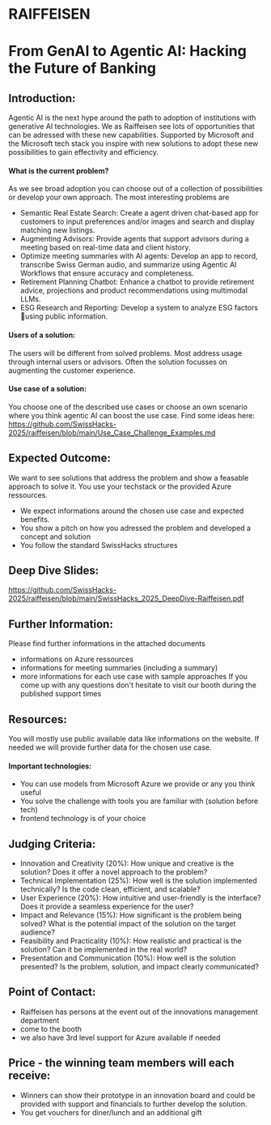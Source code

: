 # RAIFFEISEN
# From GenAI to Agentic AI: Hacking the Future of Banking

## Introduction:
Agentic AI is the next hype around the path to adoption of institutions with generative AI technologies. We as Raiffeisen see lots of opportunities that can be adressed with these new capabilities. Supported by Microsoft and the Microsoft tech stack you inspire with new solutions to adopt these new possibilities to gain effectivity and efficiency.

#### What is the current problem?
As we see broad adoption you can choose out of a collection of possibilities or develop your own approach. The most interesting problems are
* Semantic Real Estate Search: Create a agent driven chat-based app for customers to input preferences and/or images and search and display matching new listings.
* Augmenting Advisors: Provide agents that support advisors during a meeting based on real-time data and client history.
* Optimize meeting summaries  with AI agents: Develop an app to record, transcribe Swiss German audio, and summarize using Agentic AI Workflows that ensure accuracy and completeness.
* Retirement Planning Chatbot: Enhance a chatbot to provide retirement advice, projections and product recommendations using multimodal LLMs.
* ESG Research and Reporting: Develop a system to analyze ESG factors using public information.

#### Users of a solution: 
The users will be different from solved problems. Most address usage through internal users or advisors. Often the solution focusses on augmenting the customer experience.

#### Use case of a solution: 
You choose one of the described use cases or choose an own scenario where you think agentic AI can boost the use case.
Find some ideas here: https://github.com/SwissHacks-2025/raiffeisen/blob/main/Use_Case_Challenge_Examples.md 

## Expected Outcome:
We want to see solutions that address the problem and show a feasable approach to solve it. You use your techstack or the provided Azure ressources. 
* We expect informations around the chosen use case and expected benefits.
* You show a pitch on how you adressed the problem and developed a concept and solution
* You follow the standard SwissHacks structures

## Deep Dive Slides:
https://github.com/SwissHacks-2025/raiffeisen/blob/main/SwissHacks_2025_DeepDive-Raiffeisen.pdf

## Further Information:
Please find further informations in the attached documents
- informations on Azure ressources
- informations for meeting summaries (including a summary)
- more informations for each use case with sample approaches
If you come up with any questions don't hesitate to visit our booth during the published support times

## Resources:
You will mostly use public available data like informations on the website. If needed we will provide further data for the chosen use case.

#### Important technologies: 
* You can use models from Microsoft Azure we provide or any you think useful 
* You solve the challenge with tools you are familiar with (solution before tech)
* frontend technology is of your choice 

## Judging Criteria:
* Innovation and Creativity (20%): How unique and creative is the solution? Does it offer a novel approach to the problem?
* Technical Implementation (25%): How well is the solution implemented technically? Is the code clean, efficient, and scalable?
* User Experience (20%): How intuitive and user-friendly is the interface? Does it provide a seamless experience for the user?
* Impact and Relevance (15%): How significant is the problem being solved? What is the potential impact of the solution on the target audience?
* Feasibility and Practicality (10%): How realistic and practical is the solution? Can it be implemented in the real world?
* Presentation and Communication (10%): How well is the solution presented? Is the problem, solution, and impact clearly communicated?


## Point of Contact:
* Raiffeisen has persons at the event out of the innovations management department
* come to the booth
* we also have 3rd level support for Azure available if needed

## Price - the winning team members will each receive:
* Winners can show their prototype in an innovation board and could be provided with support and financials to further develop the solution.
* You get vouchers for diner/lunch and an additional gift


